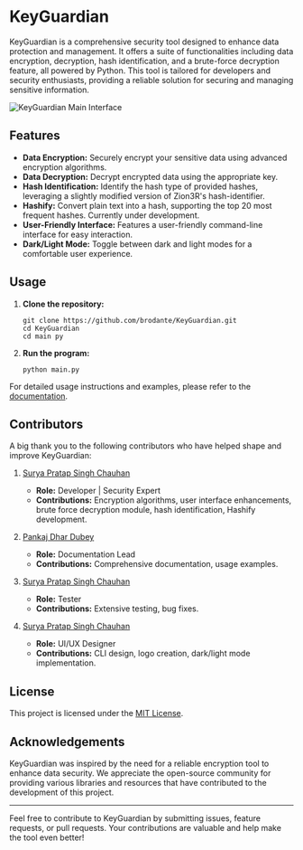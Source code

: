 # KeyGuardian

KeyGuardian is a comprehensive security tool designed to enhance data protection and management. It offers a suite of functionalities including data encryption, decryption, hash identification, and a brute-force decryption feature, all powered by Python. This tool is tailored for developers and security enthusiasts, providing a reliable solution for securing and managing sensitive information.

![KeyGuardian Main Interface](https://github.com/brodante/KeyGuardian/blob/main/assets/main_menu.PNG?raw=true)

## Features

-   **Data Encryption:** Securely encrypt your sensitive data using advanced encryption algorithms.
-   **Data Decryption:** Decrypt encrypted data using the appropriate key.
-   **Hash Identification:** Identify the hash type of provided hashes, leveraging a slightly modified version of Zion3R's hash-identifier.
-   **Hashify:** Convert plain text into a hash, supporting the top 20 most frequent hashes. Currently under development.
-   **User-Friendly Interface:** Features a user-friendly command-line interface for easy interaction.
-   **Dark/Light Mode:** Toggle between dark and light modes for a comfortable user experience.

## Usage

1. **Clone the repository:**

    ```
    git clone https://github.com/brodante/KeyGuardian.git
    cd KeyGuardian
    cd main py
    ```

2.  **Run the program:**
    ```
    python main.py
    ```


For detailed usage instructions and examples, please refer to the [documentation](docs/README.md).

## Contributors

A big thank you to the following contributors who have helped shape and improve KeyGuardian:

1. [Surya Pratap Singh Chauhan](https://github.com/brodante)  
    -   **Role:** Developer | Security Expert  
    -   **Contributions:** Encryption algorithms, user interface enhancements, brute force decryption module, hash identification, Hashify development.

2. [Pankaj Dhar Dubey](https://github.com/pdd1825)  
    -   **Role:** Documentation Lead  
    -   **Contributions:** Comprehensive documentation, usage examples.

3. [Surya Pratap Singh Chauhan](https://github.com/brodante)  
    -   **Role:** Tester  
    -   **Contributions:** Extensive testing, bug fixes.

4. [Surya Pratap Singh Chauhan](https://github.com/brodante)  
    -   **Role:** UI/UX Designer  
    -   **Contributions:** CLI design, logo creation, dark/light mode implementation.

## License

This project is licensed under the [MIT License](LICENSE).

## Acknowledgements

KeyGuardian was inspired by the need for a reliable encryption tool to enhance data security. We appreciate the open-source community for providing various libraries and resources that have contributed to the development of this project.

* * *

Feel free to contribute to KeyGuardian by submitting issues, feature requests, or pull requests. Your contributions are valuable and help make the tool even better!
